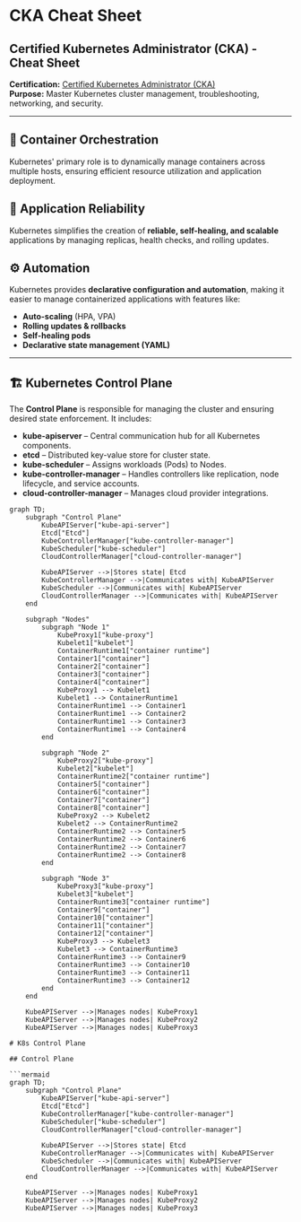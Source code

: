 # CKA Cheat Sheet

## Certified Kubernetes Administrator (CKA) - Cheat Sheet

**Certification:** [Certified Kubernetes Administrator (CKA)](https://training.linuxfoundation.org/certification/certified-kubernetes-administrator-cka/)  
**Purpose:** Master Kubernetes cluster management, troubleshooting, networking, and security.

---

## 🚀 **Container Orchestration**
Kubernetes' primary role is to dynamically manage containers across multiple hosts, ensuring efficient resource utilization and application deployment.

## 🔄 **Application Reliability**
Kubernetes simplifies the creation of **reliable, self-healing, and scalable** applications by managing replicas, health checks, and rolling updates.

## ⚙️ **Automation**
Kubernetes provides **declarative configuration and automation**, making it easier to manage containerized applications with features like:
- **Auto-scaling** (HPA, VPA)
- **Rolling updates & rollbacks**
- **Self-healing pods**
- **Declarative state management (YAML)**

---

## 🏗️ **Kubernetes Control Plane**
The **Control Plane** is responsible for managing the cluster and ensuring desired state enforcement. It includes:
- **kube-apiserver** – Central communication hub for all Kubernetes components.
- **etcd** – Distributed key-value store for cluster state.
- **kube-scheduler** – Assigns workloads (Pods) to Nodes.
- **kube-controller-manager** – Handles controllers like replication, node lifecycle, and service accounts.
- **cloud-controller-manager** – Manages cloud provider integrations.


```mermaid
graph TD;
    subgraph "Control Plane"
        KubeAPIServer["kube-api-server"]
        Etcd["Etcd"]
        KubeControllerManager["kube-controller-manager"]
        KubeScheduler["kube-scheduler"]
        CloudControllerManager["cloud-controller-manager"]

        KubeAPIServer -->|Stores state| Etcd
        KubeControllerManager -->|Communicates with| KubeAPIServer
        KubeScheduler -->|Communicates with| KubeAPIServer
        CloudControllerManager -->|Communicates with| KubeAPIServer
    end

    subgraph "Nodes"
        subgraph "Node 1"
            KubeProxy1["kube-proxy"]
            Kubelet1["kubelet"]
            ContainerRuntime1["container runtime"]
            Container1["container"]
            Container2["container"]
            Container3["container"]
            Container4["container"]
            KubeProxy1 --> Kubelet1
            Kubelet1 --> ContainerRuntime1
            ContainerRuntime1 --> Container1
            ContainerRuntime1 --> Container2
            ContainerRuntime1 --> Container3
            ContainerRuntime1 --> Container4
        end

        subgraph "Node 2"
            KubeProxy2["kube-proxy"]
            Kubelet2["kubelet"]
            ContainerRuntime2["container runtime"]
            Container5["container"]
            Container6["container"]
            Container7["container"]
            Container8["container"]
            KubeProxy2 --> Kubelet2
            Kubelet2 --> ContainerRuntime2
            ContainerRuntime2 --> Container5
            ContainerRuntime2 --> Container6
            ContainerRuntime2 --> Container7
            ContainerRuntime2 --> Container8
        end

        subgraph "Node 3"
            KubeProxy3["kube-proxy"]
            Kubelet3["kubelet"]
            ContainerRuntime3["container runtime"]
            Container9["container"]
            Container10["container"]
            Container11["container"]
            Container12["container"]
            KubeProxy3 --> Kubelet3
            Kubelet3 --> ContainerRuntime3
            ContainerRuntime3 --> Container9
            ContainerRuntime3 --> Container10
            ContainerRuntime3 --> Container11
            ContainerRuntime3 --> Container12
        end
    end

    KubeAPIServer -->|Manages nodes| KubeProxy1
    KubeAPIServer -->|Manages nodes| KubeProxy2
    KubeAPIServer -->|Manages nodes| KubeProxy3  

# K8s Control Plane

## Control Plane

```mermaid
graph TD;
    subgraph "Control Plane"
        KubeAPIServer["kube-api-server"]
        Etcd["Etcd"]
        KubeControllerManager["kube-controller-manager"]
        KubeScheduler["kube-scheduler"]
        CloudControllerManager["cloud-controller-manager"]

        KubeAPIServer -->|Stores state| Etcd
        KubeControllerManager -->|Communicates with| KubeAPIServer
        KubeScheduler -->|Communicates with| KubeAPIServer
        CloudControllerManager -->|Communicates with| KubeAPIServer
    end

    KubeAPIServer -->|Manages nodes| KubeProxy1
    KubeAPIServer -->|Manages nodes| KubeProxy2
    KubeAPIServer -->|Manages nodes| KubeProxy3
